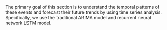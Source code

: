 The primary goal of this section is to understand the temporal patterns of these events and forecast their future trends by using time series analysis.
Specifically, we use the traditional ARIMA model and recurrent neural network LSTM model.
